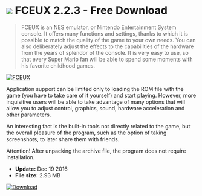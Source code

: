 # ![](https://cdn.softexe.net/static/icon/3/fceux-11255.png) FCEUX 2.2.3 - Free Download

> FCEUX is an NES emulator, or Nintendo Entertainment System console. It offers many functions and settings, thanks to which it is possible to match the quality of the game to your own needs. You can also deliberately adjust the effects to the capabilities of the hardware from the years of splendor of the console. It is very easy to use, so that every Super Mario fan will be able to spend some moments with his favorite childhood games.

[![FCEUX](https://gallery.dpcdn.pl/imgc/Tools/72949/g_-_420x350_1.5_-_x20161216201153_0.png)](https://softexe.net/win/games-entertainment/emulators/fceux:ppbee.html)

Application support can be limited only to loading the ROM file with the game (you have to take care of it yourself) and start playing. However, more inquisitive users will be able to take advantage of many options that will allow you to adjust control, graphics, sound, hardware acceleration and other parameters.
 
 An interesting fact is the built-in tools not directly related to the game, but the overall pleasure of the program, such as the option of taking screenshots, to later share them with friends.
 
 Attention!
 After unpacking the archive file, the program does not require installation.


- **Update:** Dec 19 2016
- **File size:** 2.93 MB

[![Download](https://cdn.softexe.net/static/img/download.png)](https://softexe.net/win/games-entertainment/emulators/fceux:ppbee.html)


